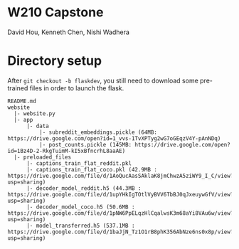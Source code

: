 # W210 Capstone

David Hou, Kenneth Chen, Nishi Wadhera

# Directory setup

After `git checkout -b flaskdev`, you still need to download some pre-trained files in order to launch the flask. 

```
README.md
website
  |- website.py
  |- app
      |- data
          |- subreddit_embeddings.pickle (64MB: https://drive.google.com/open?id=1_vvs-1TvXPTyg2wG7oGEqzV4Y-pAnNDq)
          |- post_counts.pickle (145MB: https://drive.google.com/open?id=1Bz4D-2-RkgTuimM-kI5xBfncrhL8aaAE)
  |- preloaded_files
      |- captions_train_flat_reddit.pkl
      |- captions_train_flat_coco.pkl (42.9MB : https://drive.google.com/file/d/1AoQucAasSAklaK8jmChwzA5ziWY9_I_C/view?usp=sharing)
      |- decoder_model_reddit.h5 (44.3MB : https://drive.google.com/file/d/1upYHkIgTOtlVyBVV6TbBJ0qJxeuywGfV/view?usp=sharing)
      |- decoder_model_coco.h5 (50.6MB : https://drive.google.com/file/d/1pNW6PpELqzHlCqalwsK3m68aYi8VAu6w/view?usp=sharing)
      |- model_transferred.h5 (537.1MB : https://drive.google.com/file/d/1baJjN_Tz1O1rB8phK356AbNze6ns0x8p/view?usp=sharing)
      
```


